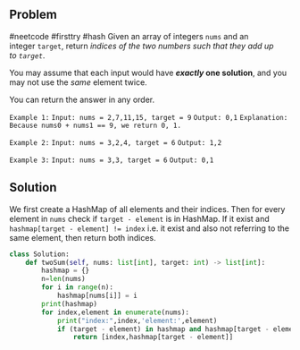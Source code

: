 ## Problem
#neetcode #firsttry #hash 
Given an array of integers `nums` and an integer `target`, return _indices of the two numbers such that they add up to `target`_.

You may assume that each input would have **_exactly_ one solution**, and you may not use the _same_ element twice.

You can return the answer in any order.

`Example 1:`
`Input: nums = 2,7,11,15, target = 9`
`Output: 0,1`
`Explanation: Because nums0 + nums1 == 9, we return 0, 1.`

`Example 2:`
`Input: nums = 3,2,4, target = 6`
`Output: 1,2`

`Example 3:`
`Input: nums = 3,3, target = 6`
`Output: 0,1`

## Solution
We first create a  HashMap of all elements and their indices.
Then for every element in `nums` check if `target - element` is in HashMap. If it exist and 
`hashmap[target - element] != index`  i.e. it exist and also not referring to the same element, then return both indices.

```python
class Solution:
    def twoSum(self, nums: list[int], target: int) -> list[int]:
        hashmap = {}
        n=len(nums)
        for i in range(n):
            hashmap[nums[i]] = i
        print(hashmap)
        for index,element in enumerate(nums):
            print("index:",index,'element:',element)
            if (target - element) in hashmap and hashmap[target - element]!= index:
                return [index,hashmap[target - element]]
```
